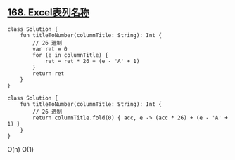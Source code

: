 ## [168. Excel表列名称](https://leetcode.cn/problems/excel-sheet-column-title/)

```
class Solution {
    fun titleToNumber(columnTitle: String): Int {
        // 26 进制
        var ret = 0
        for (e in columnTitle) {
            ret = ret * 26 + (e - 'A' + 1)
        }
        return ret
    }
}
```

```
class Solution {
    fun titleToNumber(columnTitle: String): Int {
        // 26 进制
        return columnTitle.fold(0) { acc, e -> (acc * 26) + (e - 'A' + 1) }
    }
}
```

O(n)
O(1)
